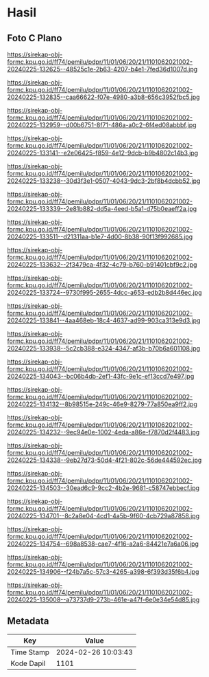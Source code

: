 # Hasil

## Foto C Plano

https://sirekap-obj-formc.kpu.go.id/ff74/pemilu/pdpr/11/01/06/20/21/1101062021002-20240225-132625--48525c1e-2b63-4207-b4e1-7fed36d1007d.jpg

https://sirekap-obj-formc.kpu.go.id/ff74/pemilu/pdpr/11/01/06/20/21/1101062021002-20240225-132835--caa66622-f07e-4980-a3b8-656c3952fbc5.jpg

https://sirekap-obj-formc.kpu.go.id/ff74/pemilu/pdpr/11/01/06/20/21/1101062021002-20240225-132959--d00b6751-8f71-486a-a0c2-6f4ed08abbbf.jpg

https://sirekap-obj-formc.kpu.go.id/ff74/pemilu/pdpr/11/01/06/20/21/1101062021002-20240225-133141--e2e06425-f859-4e12-9dcb-b9b4802c14b3.jpg

https://sirekap-obj-formc.kpu.go.id/ff74/pemilu/pdpr/11/01/06/20/21/1101062021002-20240225-133238--30d3f3e1-0507-4043-9dc3-2bf8b4dcbb52.jpg

https://sirekap-obj-formc.kpu.go.id/ff74/pemilu/pdpr/11/01/06/20/21/1101062021002-20240225-133339--2e81b882-dd5a-4eed-b5a1-d75b0eaeff2a.jpg

https://sirekap-obj-formc.kpu.go.id/ff74/pemilu/pdpr/11/01/06/20/21/1101062021002-20240225-133511--d21311aa-b1e7-4d00-8b38-90f13f992685.jpg

https://sirekap-obj-formc.kpu.go.id/ff74/pemilu/pdpr/11/01/06/20/21/1101062021002-20240225-133632--2f3479ca-4f32-4c79-b760-b91401cbf9c2.jpg

https://sirekap-obj-formc.kpu.go.id/ff74/pemilu/pdpr/11/01/06/20/21/1101062021002-20240225-133724--9730f995-2655-4dcc-a653-edb2b8d446ec.jpg

https://sirekap-obj-formc.kpu.go.id/ff74/pemilu/pdpr/11/01/06/20/21/1101062021002-20240225-133841--4aa468eb-18c4-4637-ad99-903ca313e9d3.jpg

https://sirekap-obj-formc.kpu.go.id/ff74/pemilu/pdpr/11/01/06/20/21/1101062021002-20240225-133938--5c2cb388-e324-4347-af3b-b70b6a601108.jpg

https://sirekap-obj-formc.kpu.go.id/ff74/pemilu/pdpr/11/01/06/20/21/1101062021002-20240225-134043--bc06b4db-2ef1-43fc-9e1c-ef13ccd7e497.jpg

https://sirekap-obj-formc.kpu.go.id/ff74/pemilu/pdpr/11/01/06/20/21/1101062021002-20240225-134132--8b98515e-249c-46e9-8279-77a850ea9ff2.jpg

https://sirekap-obj-formc.kpu.go.id/ff74/pemilu/pdpr/11/01/06/20/21/1101062021002-20240225-134232--9ec94e0e-1002-4eda-a86e-f7870d2f4483.jpg

https://sirekap-obj-formc.kpu.go.id/ff74/pemilu/pdpr/11/01/06/20/21/1101062021002-20240225-134338--9eb27d73-50d4-4f21-802c-56de444592ec.jpg

https://sirekap-obj-formc.kpu.go.id/ff74/pemilu/pdpr/11/01/06/20/21/1101062021002-20240225-134503--30ead6c9-9cc2-4b2e-9681-c58747ebbecf.jpg

https://sirekap-obj-formc.kpu.go.id/ff74/pemilu/pdpr/11/01/06/20/21/1101062021002-20240225-134701--8c2a8e04-4cd1-4a5b-9f60-4cb729a87858.jpg

https://sirekap-obj-formc.kpu.go.id/ff74/pemilu/pdpr/11/01/06/20/21/1101062021002-20240225-134754--698a8538-cae7-4f16-a2a6-84421e7a6a06.jpg

https://sirekap-obj-formc.kpu.go.id/ff74/pemilu/pdpr/11/01/06/20/21/1101062021002-20240225-134906--f24b7a5c-57c3-4265-a398-6f393d35f6b4.jpg

https://sirekap-obj-formc.kpu.go.id/ff74/pemilu/pdpr/11/01/06/20/21/1101062021002-20240225-135008--a73737d9-273b-461e-a47f-6e0e34e54d85.jpg


## Metadata

| Key        | Value               |
| ---------- | ------------------- |
| Time Stamp | 2024-02-26 10:03:43 |
| Kode Dapil | 1101                |



